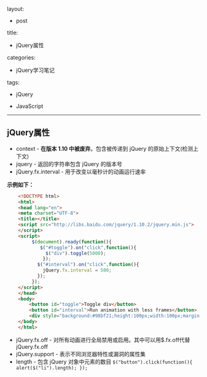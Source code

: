 layout:

- post

title:

- jQuery属性

categories:

- jQuery学习笔记

tags: 

- jQuery

- JavaScript

---
## **jQuery属性** ##
- context - **在版本 1.10 中被废弃**。包含被传递到 jQuery 的原始上下文(检测上下文)
- jquery - 返回的字符串包含 jQuery 的版本号
- jQuery.fx.interval - 用于改变以毫秒计的动画运行速率

<!--more-->

   **示例如下：**
```html
    <!DOCTYPE html>
    <html>
    <head lang="en">
    <meta charset="UTF-8">
    <title></title>
    <script src="http://libs.baidu.com/jquery/1.10.2/jquery.min.js">
    </script>
    <script>
         $(document).ready(function(){
            $("#toggle").on("click",function(){
              $("div").toggle(5000);
             });
           $("#interval").on("click",function(){
             jQuery.fx.interval = 500;
           });
         });
    </script>
    </head>
    <body>
	    <button id="toggle">Toggle div</button>
	    <button id="interval">Run animation with less frames</button>
	    <div style="background:#98bf21;height:100px;width:100px;margin:50px;"></div>
    </body>
    </html>
```
- jQuery.fx.off - 对所有动画进行全局禁用或启用。其中可以用$.fx.off代替jQuery.fx.off
- jQuery.support - 表示不同浏览器特性或漏洞的属性集
- length - 包含 jQuery 对象中元素的数目
	`$("button").click(function(){
	alert($("li").length);
	});`
